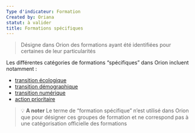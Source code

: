```yaml
---
Type d'indicateur: Formation
Created by: Oriana
statut: à valider
title: Formations spécifiques
---
```


> Désigne dans Orion des formations ayant été identifiées pour certaines de leur particularités

Les différentes catégories de formations “spécifiques” dans Orion incluent notamment :

- [transition écologique](transition-ecologique.md)
- [transition démographique](transition-demographique.md)
- [transition numérique](transition-numerique.md)
- [action prioritaire](action-prioritaire.md)


>💡 **A noter**
>Le terme de “formation spécifique” n’est utilisé dans Orion que pour désigner ces groupes de formation et ne correspond pas à une catégorisation officielle des formations
